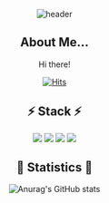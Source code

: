 <div align="center">


![header](https://capsule-render.vercel.app/api?type=waving&color=0:a82da8,100:da8f00&height=230&section=header&text=DoYeonKim&fontAlign=70&fontAlignY=40&fontSize=60&fontColor=ffffff)


## About Me...

Hi there!

[![Hits](https://hits.seeyoufarm.com/api/count/incr/badge.svg?url=https%3A%2F%2Fgithub.com%2Fdykim24&count_bg=%238DE6FD&title_bg=%23FF9B9B&icon=gov-dot-uk.svg&icon_color=%23E7E7E7&title=hits&edge_flat=false)](https://hits.seeyoufarm.com)


  
## ⚡ Stack ⚡
  <img src="https://img.shields.io/badge/HTML-E34F26?style=for-the-badge&logo=HTML5&logoColor=white"/>
  <img src="https://img.shields.io/badge/Python-3776AB?style=for-the-badge&logo=Python&logoColor=white">
  <img src="https://img.shields.io/badge/VSCode-007ACC?style=for-the-badge&logo=Visual Studio Code&logoColor=white">
  <img src="https://img.shields.io/badge/-C%23-239120?style=for-the-badge&logo=Csharp&logoColor=white">
  


  
## 💬 Statistics 💬
![Anurag's GitHub stats](https://github-readme-stats.vercel.app/api?username=doyeonKim&show_icons=true&theme=radical)

</div>
